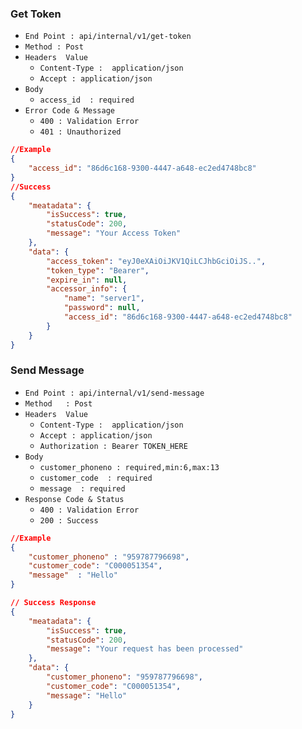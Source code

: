 ### Get Token

- `End Point : api/internal/v1/get-token`
- `Method : Post`
- `Headers  Value  `
  -  `Content-Type :  application/json`
  -  `Accept : application/json`
- `Body`
  - `access_id  : required`
- `Error Code & Message     `
  - `400 : Validation Error`
  - `401 : Unauthorized`    

```json
//Example
{ 
    "access_id": "86d6c168-9300-4447-a648-ec2ed4748bc8"
}
//Success
{
    "meatadata": {
        "isSuccess": true,
        "statusCode": 200,
        "message": "Your Access Token"
    },
    "data": {
        "access_token": "eyJ0eXAiOiJKV1QiLCJhbGciOiJS..",
        "token_type": "Bearer",
        "expire_in": null,
        "accessor_info": {
            "name": "server1",
            "password": null,
            "access_id": "86d6c168-9300-4447-a648-ec2ed4748bc8"
        }
    }
}
```



### Send Message

- `End Point : api/internal/v1/send-message`
- `Method   : Post`
- `Headers  Value  `
  -  `Content-Type :  application/json`
  -  `Accept : application/json`
  -  `Authorization : Bearer TOKEN_HERE `
- `Body`
  - `customer_phoneno : required,min:6,max:13`
  - `customer_code  : required`
  - `message  : required`
- `Response Code & Status     `
  - `400 : Validation Error`
  - `200 : Success`

```json
//Example
{
    "customer_phoneno" : "959787796698",
    "customer_code": "C000051354",
    "message"  : "Hello"
}

// Success Response
{
    "meatadata": {
        "isSuccess": true,
        "statusCode": 200,
        "message": "Your request has been processed"
    },
    "data": {
        "customer_phoneno": "959787796698",
        "customer_code": "C000051354",
        "message": "Hello"
    }
}
```